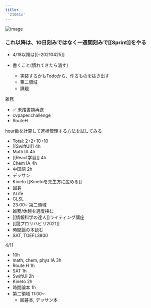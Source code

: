 ```yaml
---
title:
 '21041x'
---
```


![image](https://gyazo.com/0a951fa1c3831f97988a0b7eaa97eb55/thumb/1000)

### これ以降は、10日刻みではなく一週間刻みで[[Sprint]]をやる
- 4/18以降は[[~20210425]]




- 書くこと(慣れてきたら消す)
    - 実装するかもTodoから、作るものを抜き出す
    - 第二領域
    - 課題

雑務
- ✅ 未踏書類再送
- cvpaper.challenge
- RouteH

hour数を計算して進捗管理する方法を試してみる

- Total: 2+2+10+10
- [[SwiftUI]] 4h
- Math IA 4h
- [[React学習]] 4h
- Chem IA 4h
- 中国語 2h
- デッサン
- Kineto [[Kinetoを先生方に広める]]
- 囲碁
- ALife
- GLSL
- 23:00~ 第二領域
- 雑務/休憩を適度挟む
- [[情報科学の達人]]ライティング講座
- [[競プロリハビリ2021]]
- 時間論の本読む
- SAT, TOEFL3800


4/11
- 10h
- math, chem, phys IA 3h
- Route H 1h
- SAT 1h
- SwiftUI 2h
- Kineto 2h
- 時間論本 1h
- 第二領域 11:00~
    - 囲碁本, デッサン本